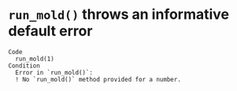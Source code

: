 # `run_mold()` throws an informative default error

    Code
      run_mold(1)
    Condition
      Error in `run_mold()`:
      ! No `run_mold()` method provided for a number.

